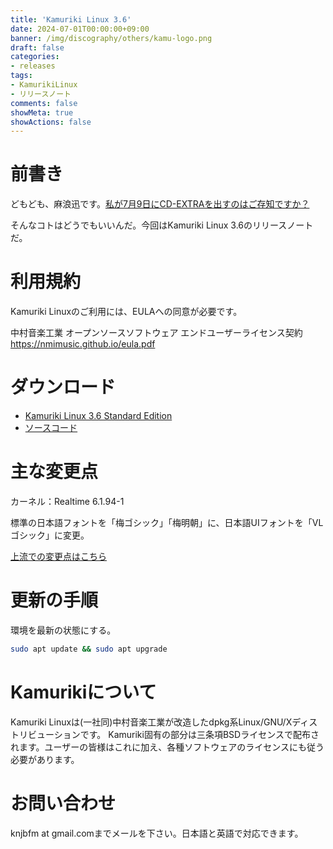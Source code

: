```yaml
---
title: 'Kamuriki Linux 3.6'
date: 2024-07-01T00:00:00+09:00
banner: /img/discography/others/kamu-logo.png
draft: false
categories:
- releases
tags:
- KamurikiLinux
- リリースノート
comments: false
showMeta: true
showActions: false
---
```


# 前書き
どもども、麻浪迅です。[私が7月9日にCD-EXTRAを出すのはご存知ですか？](/nr/nrch-1)

そんなコトはどうでもいいんだ。今回はKamuriki Linux 3.6のリリースノートだ。

# 利用規約
Kamuriki Linuxのご利用には、EULAへの同意が必要です。

中村音楽工業 オープンソースソフトウェア エンドユーザーライセンス契約 https://nmimusic.github.io/eula.pdf

# ダウンロード
- [Kamuriki Linux 3.6 Standard Edition](https://sourceforge.net/projects/kamurikilinux/files/iso/cheetah/3.6/kamuriki-standard-3.6-amd64.iso)
- [ソースコード](https://sourceforge.net/projects/kamurikilinux/files/iso/cheetah/3.6/kamuriki-3.6.tar.gz)

# 主な変更点
カーネル：Realtime 6.1.94-1

標準の日本語フォントを「梅ゴシック」「梅明朝」に、日本語UIフォントを「VLゴシック」に変更。

[上流での変更点はこちら](https://www.debian.org/News/2024/20240629)

# 更新の手順
環境を最新の状態にする。
```bash
sudo apt update && sudo apt upgrade
```

# Kamurikiについて
Kamuriki Linuxは(一社同)中村音楽工業が改造したdpkg系Linux/GNU/Xディストリビューションです。
Kamuriki固有の部分は三条項BSDライセンスで配布されます。ユーザーの皆様はこれに加え、各種ソフトウェアのライセンスにも従う必要があります。

# お問い合わせ
knjbfm at gmail.comまでメールを下さい。日本語と英語で対応できます。 
